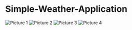 # Simple-Weather-Application
![Picture 1](https://user-images.githubusercontent.com/77502746/202908526-d00c41cd-7289-40f2-8f33-f88b25faf6b6.jpg)
![Picture 2](https://user-images.githubusercontent.com/77502746/202908709-cff62010-344d-453a-ad91-9592e095755c.jpg)
![Picture 3](https://user-images.githubusercontent.com/77502746/202908735-70f53476-b3f3-40d6-879f-b90733943645.jpg)
![Picture 4](https://user-images.githubusercontent.com/77502746/202908762-c3428c92-6bcc-45a9-991a-312e38f751c3.jpg)
